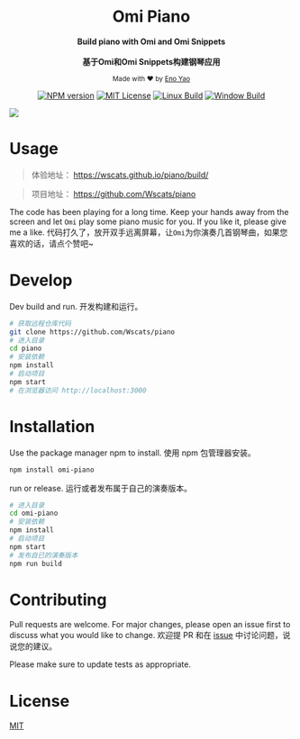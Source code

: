 <div align="center">
<!-- <p><img width="150" src="./public/logo.png"></p> -->

<h1>Omi Piano</h1>


<p>
  <strong>Build piano with Omi and Omi Snippets</strong>
  <br /><br />
  <strong>基于Omi和Omi Snippets构建钢琴应用</strong>
  <!-- 
  ,
  <a href="https://github.com/Wscats/omi-electron/releases/tag/1.3">Download Win Version Zip</a>
  or
  <a href="https://github.com/Wscats/omi-electron/releases/tag/1.2">Download Mac Version Zip</a> 
  -->
</p>


<p>
  <sub>Made with ❤︎ by
    <a href="https://github.com/Wscats">Eno Yao</a>
  </sub>
</p>

<p>
<a href="https://github.com/Wscats/news"><img src="https://wscats.github.io/Angular-news/news/image/npm.svg" alt="NPM version"></a>
<a href="https://github.com/Wscats/news"><img src="https://wscats.github.io/Angular-news/news/image/mit.svg" alt="MIT License"></a>
<a href="https://github.com/Wscats/news"><img src="https://wscats.github.io/Angular-news/news/image/linux.svg" alt="Linux Build"></a>
<a href="https://github.com/Wscats/news"><img src="https://wscats.github.io/Angular-news/news/image/windows.svg" alt="Window Build"/></a>
</p>

</div>

<img src="https://raw.githubusercontent.com/Wscats/piano/master/public/demo.png" />

# Usage

> 体验地址： https://wscats.github.io/piano/build/

> 项目地址： https://github.com/Wscats/piano


The code has been playing for a long time. Keep your hands away from the screen and let `Omi` play some piano music for you. If you like it, please give me a like.
代码打久了，放开双手远离屏幕，让`Omi`为你演奏几首钢琴曲，如果您喜欢的话，请点个赞吧~

# Develop

<!-- <img src="./public/demo.png"> -->
Dev build and run. 开发构建和运行。

```bash
# 获取远程仓库代码
git clone https://github.com/Wscats/piano
# 进入目录
cd piano
# 安装依赖
npm install
# 启动项目
npm start
# 在浏览器访问 http://localhost:3000
```

# Installation

Use the package manager npm to install.
使用 npm 包管理器安装。

```bash
npm install omi-piano
```

run or release.
运行或者发布属于自己的演奏版本。


```bash
# 进入目录
cd omi-piano
# 安装依赖
npm install
# 启动项目
npm start
# 发布自已的演奏版本
npm run build
```

# Contributing

Pull requests are welcome. For major changes, please open an issue first to discuss what you would like to change. 
欢迎提 PR 和在 [issue](https://github.com/Wscats/piano/issues/new) 中讨论问题，说说您的建议。

Please make sure to update tests as appropriate.

# License
[MIT](https://choosealicense.com/licenses/mit/)
